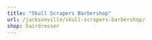 ```yaml
---
title: "Skull Scrapers Barbershop"
url: /jacksonville/skull-scrapers-barbershop/
shop: hairdresser
---
```

